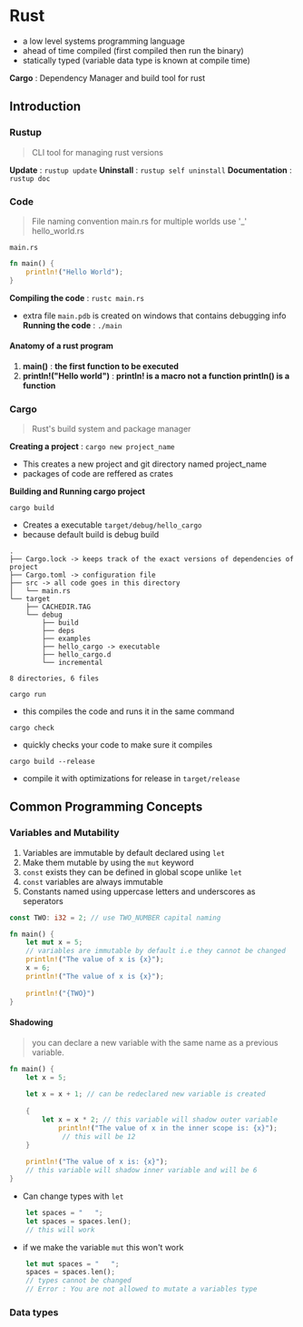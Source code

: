 # Rust

- a low level systems programming language
- ahead of time compiled (first compiled then run the binary)
- statically typed (variable data type is known at compile time)

**Cargo** : Dependency Manager and build tool for rust

## Introduction

### Rustup

> CLI tool for managing rust versions

**Update** : `rustup update`
**Uninstall** : `rustup self uninstall`
**Documentation** : `rustup doc`

### Code

> File naming convention main.rs for multiple worlds use '\_' hello_world.rs

`main.rs`

```rust
fn main() {
    println!("Hello World");
}
```

**Compiling the code** : `rustc main.rs`

- extra file `main.pdb` is created on windows that contains debugging info
  **Running the code** : `./main`

#### Anatomy of a rust program

1. **main()** : **the first function to be executed**
2. **println!("Hello world")** : **println! is a macro not a function println() is a function**

### Cargo

> Rust's build system and package manager

**Creating a project** : `cargo new project_name`

- This creates a new project and git directory named project_name
- packages of code are reffered as crates

**Building and Running cargo project**

`cargo build`

- Creates a executable `target/debug/hello_cargo`
- because default build is debug build

```
.
├── Cargo.lock -> keeps track of the exact versions of dependencies of project
├── Cargo.toml -> configuration file
├── src -> all code goes in this directory
│   └── main.rs
└── target
    ├── CACHEDIR.TAG
    └── debug
        ├── build
        ├── deps
        ├── examples
        ├── hello_cargo -> executable
        ├── hello_cargo.d
        └── incremental

8 directories, 6 files
```

`cargo run`

- this compiles the code and runs it in the same command

`cargo check`

- quickly checks your code to make sure it compiles

`cargo build --release`

- compile it with optimizations for release in `target/release`

## Common Programming Concepts

### Variables and Mutability

1. Variables are immutable by default declared using `let`
2. Make them mutable by using the `mut` keyword
3. `const` exists they can be defined in global scope unlike `let`
4. `const` variables are always immutable
5. Constants named using uppercase letters and underscores as seperators

```rust
const TWO: i32 = 2; // use TWO_NUMBER capital naming

fn main() {
    let mut x = 5; 
    // variables are immutable by default i.e they cannot be changed
    println!("The value of x is {x}");
    x = 6;
    println!("The value of x is {x}");
	
    println!("{TWO}")
}
```

#### Shadowing

> you can declare a new variable with the same name as a previous variable.

```rust
fn main() {
    let x = 5;
	
    let x = x + 1; // can be redeclared new variable is created
	
    {
        let x = x * 2; // this variable will shadow outer variable
	        println!("The value of x in the inner scope is: {x}");
	         // this will be 12
    }
	
    println!("The value of x is: {x}"); 
    // this variable will shadow inner variable and will be 6
}
```

- Can change types with `let`

```rust
    let spaces = "   ";
    let spaces = spaces.len();
    // this will work
```

- if we make the variable `mut` this won't work

```rust
    let mut spaces = "   ";
    spaces = spaces.len();
    // types cannot be changed
    // Error : You are not allowed to mutate a variables type
```

### Data types
